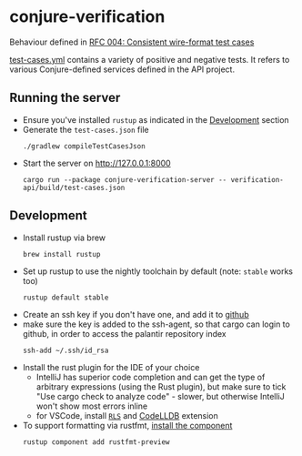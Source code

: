 # conjure-verification

Behaviour defined in [RFC 004: Consistent wire-format test cases](https://github.com/palantir/conjure/pull/35)

[test-cases.yml](./test-cases.yml) contains a variety of positive and negative tests.  It refers to various Conjure-defined services defined in the API project.

## Running the server

- Ensure you've installed `rustup` as indicated in the [Development](#development) section
- Generate the `test-cases.json` file
    ```
    ./gradlew compileTestCasesJson
    ```
- Start the server on http://127.0.0.1:8000
    ```
    cargo run --package conjure-verification-server -- verification-api/build/test-cases.json
    ```

## Development

- Install rustup via brew
    ```
    brew install rustup
    ```
- Set up rustup to use the nightly toolchain by default (note: `stable` works too)
    ```
    rustup default stable
    ```
- Create an ssh key if you don't have one, and add it to [github](https://github.com/settings/keys)
- make sure the key is added to the ssh-agent, so that cargo can login to github, in order to access the palantir repository index
    ```
    ssh-add ~/.ssh/id_rsa
    ```
- Install the rust plugin for the IDE of your choice
  - IntelliJ has superior code completion and can get the type of arbitrary expressions (using the Rust plugin), but make sure to tick "Use cargo check to analyze code" - slower, but otherwise IntelliJ won't show most errors inline
  - for VSCode, install [`RLS`](https://marketplace.visualstudio.com/items?itemName=rust-lang.rust) and [CodeLLDB](https://marketplace.visualstudio.com/items?itemName=vadimcn.vscode-lldb) extension
- To support formatting via rustfmt, [install the component](https://github.com/rust-lang-nursery/rustfmt#installation)
    ```
    rustup component add rustfmt-preview
    ```
